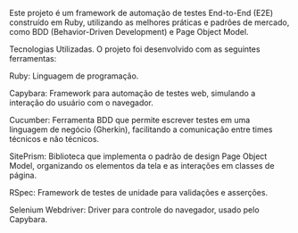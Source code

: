 Este projeto é um framework de automação de testes End-to-End (E2E) construído em Ruby, utilizando as melhores práticas e padrões de mercado, como BDD (Behavior-Driven Development) e Page Object Model.

 Tecnologias Utilizadas.
O projeto foi desenvolvido com as seguintes ferramentas:

Ruby: Linguagem de programação.

Capybara: Framework para automação de testes web, simulando a interação do usuário com o navegador.

Cucumber: Ferramenta BDD que permite escrever testes em uma linguagem de negócio (Gherkin), facilitando a comunicação entre times técnicos e não técnicos.

SitePrism: Biblioteca que implementa o padrão de design Page Object Model, organizando os elementos da tela e as interações em classes de página.

RSpec: Framework de testes de unidade para validações e asserções.

Selenium Webdriver: Driver para controle do navegador, usado pelo Capybara.
